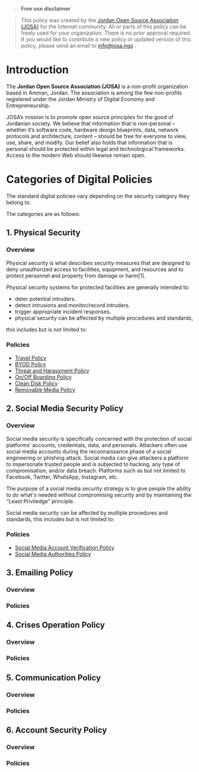 > **Free use disclaimer**

> This policy was created by the [Jordan Open Source Association (JOSA)](https://josa.ngo) for the Internet community.
> All or parts of this policy can be freely used for your organization.
> There is no prior approval required.
> If you would like to contribute a new policy or updated version of this policy, please send an email to info@josa.ngo .

# Introduction

The **Jordan Open Source Association (JOSA)** is a non-profit organization based in Amman, Jordan. The association is among the few non-profits registered under the Jordan Ministry of Digital Economy and Entrepreneurship.

JOSA’s mission is to promote open source principles for the good of Jordanian society. We believe that information that is non-personal – whether it’s software code, hardware design blueprints, data, network protocols and architecture, content – should be free for everyone to view, use, share, and modify. Our belief also holds that information that is personal should be protected within legal and technological frameworks. Access to the modern Web should likewise remain open.

# Categories of Digital Policies

The standard digital policies vary depending on the security category they belong to.

The categories are as follows:

## 1. Physical Security

### Overview

Physical security is what describes security measures that are designed to deny unauthorized access to facilities, equipment, and resources and to protect personnel and property from damage or harm[1].

Physical security systems for protected facilities are generally intended to:

- deter potential intruders.
- detect intrusions and monitor/record intruders.
- trigger appropriate incident responses.
- physical security can be affected by multiple procedures and standards,

this includes but is not limited to:

### Policies

- [Travel Policy](/policies/travel-policy.md)
- [BYOD Policy](./policies/1/travel-policy.md)
- [Threat and Harassment Policy](./policies/1/travel-policy.md)
- [On/Off Boarding Policy](./policies/1/travel-policy.md)
- [Clean Disk Policy](./policies/1/travel-policy.md)
- [Removable Media Policy](./policies/1/travel-policy.md)

## 2. Social Media Security Policy

### Overview

Social media security is specifically concerned with the protection of social platforms’ accounts, credentials, data, and personals. Attackers often use social media accounts during the reconnaissance phase of a social engineering or phishing attack. Social media can give attackers a platform to impersonate trusted people and is subjected to hacking, any type of compromisation, and/or data breach. Platforms such as but not limited to Facebook, Twitter, WhatsApp, Instagram, etc.

The purpose of a social media security strategy is to give people the ability to do what's needed without compromising security and by maintaining the “Least Priviledge” principle.

Social media security can be affected by multiple procedures and standards, this includes but is not limited to:

### Policies

- [Social Media Account Verification Policy](./policies/1/travel-policy.md)
- [Social Media Authorities Policy](./policies/1/travel-policy.md)

## 3. Emailing Policy

### Overview

### Policies

## 4. Crises Operation Policy

### Overview

### Policies

## 5. Communication Policy

### Overview

### Policies

## 6. Account Security Policy

### Overview

### Policies
